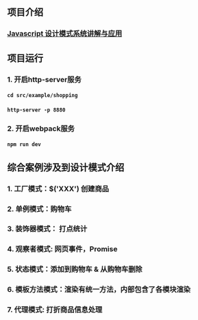 ## 项目介绍
### [Javascript 设计模式系统讲解与应用](https://coding.imooc.com/class/chapter/255.html)
## 项目运行
### 1. 开启http-server服务
#### `cd src/example/shopping`
#### `http-server -p 8880`
### 2. 开启webpack服务 
#### `npm run dev`
## 综合案例涉及到设计模式介绍
### 1. 工厂模式：$('XXX')  创建商品
### 2. 单例模式：购物车
### 3. 装饰器模式： 打点统计
### 4. 观察者模式: 网页事件，Promise
### 5. 状态模式：添加到购物车 & 从购物车删除
### 6. 模板方法模式：渲染有统一方法，内部包含了各模块渲染
### 7. 代理模式: 打折商品信息处理
